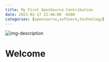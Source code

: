 ```yaml
---
title: My First OpenSource Contribution
date: 2023-02-17 22:46:00 -0200
categories: [opensource,software,technology]
---
```


![img-description](https://blush.design/api/download?shareUri=mOrCv0xHt&c=Clothing_0%7Effc81a-0.2%7E02bad3-0.3.0.0.2.0%7Eff8333&w=800&h=800&fm=png)

# Welcome